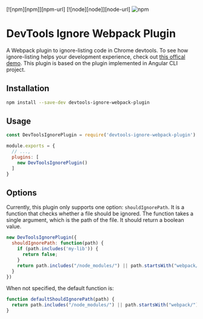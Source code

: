 [![npm][npm]][npm-url]
[![node][node]][node-url]
![npm](https://img.shields.io/npm/dw/devtools-ignore-webpack-plugin.svg)

# DevTools Ignore Webpack Plugin

A Webpack plugin to ignore-listing code in Chrome devtools.
To see how ignore-listing helps your development experience, check out [this offical demo](https://developer.chrome.com/blog/devtools-better-angular-debugging/).
This plugin is based on the plugin implemented in Angular CLI project.

## Installation

```bash
npm install --save-dev devtools-ignore-webpack-plugin
```

## Usage

```js
const DevToolsIgnorePlugin = require('devtools-ignore-webpack-plugin')

module.exports = {
  // ...,
  plugins: [
    new DevToolsIgnorePlugin()
  ]
}
```

## Options

Currently, this plugin only supports one option: `shouldIgnorePath`. It is a function that checks whether a file should be ignored. The function takes a single argument, which is the path of the file. It should return a boolean value.

```js
new DevToolsIgnorePlugin({
  shouldIgnorePath: function(path) {
    if (path.includes('my-lib')) {
      return false;
    }
    return path.includes("/node_modules/") || path.startsWith("webpack/");
  }
})
```

When not specified, the default function is:
```js
function defaultShouldIgnorePath(path) {
  return path.includes("/node_modules/") || path.startsWith("webpack/");
}
```

